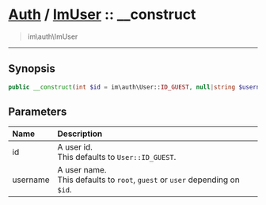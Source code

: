 # [Auth](auth.md) / [ImUser](auth-ImUser.md) :: __construct
 > im\auth\ImUser
____

## Synopsis
```php
public __construct(int $id = im\auth\User::ID_GUEST, null|string $username = NULL)
```

## Parameters
| Name | Description |
| :--- | :---------- |
| id | A user id.<br />This defaults to `User::ID_GUEST`. |
| username | A user name.<br />This defaults to `root`, `guest` or `user` depending on `$id`. |

